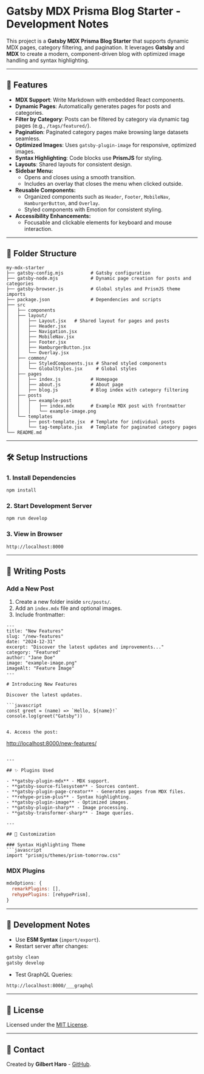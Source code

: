 # Gatsby MDX Prisma Blog Starter - Development Notes

This project is a **Gatsby MDX Prisma Blog Starter** that supports dynamic MDX pages, category filtering, and pagination. It leverages **Gatsby** and **MDX** to create a modern, component-driven blog with optimized image handling and syntax highlighting.

---

## 🚀 Features

- **MDX Support**: Write Markdown with embedded React components.
- **Dynamic Pages**: Automatically generates pages for posts and categories.
- **Filter by Category**: Posts can be filtered by category via dynamic tag pages (e.g., `/tags/featured/`).
- **Pagination**: Paginated category pages make browsing large datasets seamless.
- **Optimized Images**: Uses `gatsby-plugin-image` for responsive, optimized images.
- **Syntax Highlighting**: Code blocks use **PrismJS** for styling.
- **Layouts**: Shared layouts for consistent design.
- **Sidebar Menu:**
  - Opens and closes using a smooth transition.
  - Includes an overlay that closes the menu when clicked outside.
- **Reusable Components:**
  - Organized components such as `Header`, `Footer`, `MobileNav`, `HamburgerButton`, and `Overlay`.
  - Styled components with Emotion for consistent styling.
- **Accessibility Enhancements:**
  - Focusable and clickable elements for keyboard and mouse interaction.

---

## 📂 Folder Structure

```
my-mdx-starter
├── gatsby-config.mjs          # Gatsby configuration
├── gatsby-node.mjs            # Dynamic page creation for posts and categories
├── gatsby-browser.js          # Global styles and PrismJS theme imports
├── package.json               # Dependencies and scripts
├── src
│   ├── components
│   ├── layout/
│   │   ├── Layout.jsx   # Shared layout for pages and posts
│   │   ├── Header.jsx
│   │   ├── Navigation.jsx
│   │   ├── MobileNav.jsx
│   │   ├── Footer.jsx
│   │   ├── HamburgerButton.jsx
│   │   └── Overlay.jsx
│   ├── common/
│   │   ├── StyledComponents.jsx # Shared styled components
│   │   └── GlobalStyles.jsx     # Global styles
│   ├── pages
│   │   ├── index.js           # Homepage
│   │   ├── about.js           # About page
│   │   ├── blog.js            # Blog index with category filtering
│   ├── posts
│   │   ├── example-post
│   │   │   ├── index.mdx      # Example MDX post with frontmatter
│   │   │   └── example-image.png
│   └── templates
│       ├── post-template.jsx  # Template for individual posts
│       └── tag-template.jsx   # Template for paginated category pages
└── README.md
```

---

## 🛠️ Setup Instructions

### 1. Install Dependencies

```bash
npm install
```

### 2. Start Development Server

```bash
npm run develop
```

### 3. View in Browser

```bash
http://localhost:8000
```

---

## 📖 Writing Posts

### Add a New Post

1. Create a new folder inside `src/posts/`.
2. Add an `index.mdx` file and optional images.
3. Include frontmatter:

```mdx
---
title: "New Features"
slug: "/new-features"
date: "2024-12-31"
excerpt: "Discover the latest updates and improvements..."
category: "Featured"
author: "Jane Doe"
image: "example-image.png"
imageAlt: "Feature Image"
---

# Introducing New Features

Discover the latest updates.

```javascript
const greet = (name) => `Hello, ${name}!`
console.log(greet("Gatsby"))
```

```

4. Access the post:
```

<http://localhost:8000/new-features/>

```

---

## ✨ Plugins Used

- **gatsby-plugin-mdx** - MDX support.
- **gatsby-source-filesystem** - Sources content.
- **gatsby-plugin-page-creator** - Generates pages from MDX files.
- **rehype-prism-plus** - Syntax highlighting.
- **gatsby-plugin-image** - Optimized images.
- **gatsby-plugin-sharp** - Image processing.
- **gatsby-transformer-sharp** - Image queries.

---

## 🌟 Customization

### Syntax Highlighting Theme
```javascript
import "prismjs/themes/prism-tomorrow.css"
```

### MDX Plugins

```javascript
mdxOptions: {
  remarkPlugins: [],
  rehypePlugins: [rehypePrism],
}
```

---

## 🚧 Development Notes

- Use **ESM Syntax** (`import/export`).
- Restart server after changes:

```bash
gatsby clean
gatsby develop
```

- Test GraphQL Queries:

```bash
http://localhost:8000/___graphql
```

---

## 📜 License

Licensed under the [MIT License](LICENSE).

---

## 📧 Contact

Created by **Gilbert Haro** - [GitHub](https://github.com/gah-code).
